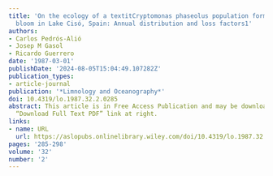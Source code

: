 ```yaml
---
title: 'On the ecology of a textitCryptomonas phaseolus population forming a metalimnetic
  bloom in Lake Cisó, Spain: Annual distribution and loss factors1'
authors:
- Carlos Pedrós‐Alió
- Josep M Gasol
- Ricardo Guerrero
date: '1987-03-01'
publishDate: '2024-08-05T15:04:49.107282Z'
publication_types:
- article-journal
publication: '*Limnology and Oceanography*'
doi: 10.4319/lo.1987.32.2.0285
abstract: This article is in Free Access Publication and may be downloaded using the
  “Download Full Text PDF” link at right.
links:
- name: URL
  url: https://aslopubs.onlinelibrary.wiley.com/doi/10.4319/lo.1987.32.2.0285
pages: '285-298'
volume: '32'
number: '2'
---
```


